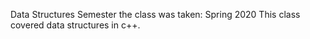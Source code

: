 Data Structures 
Semester the class was taken: Spring 2020
This class covered data structures in c++.
